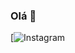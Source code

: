 
### Olá 👋

[![Instagram](https://img.shields.io/badge/Instagram-E4405F?style=for-the-badge&logo=instagram&logoColor=white)
